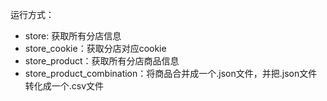 运行方式：
* store: 获取所有分店信息
* store_cookie：获取分店对应cookie
* store_product：获取所有分店商品信息
* store_product_combination：将商品合并成一个.json文件，并把.json文件转化成一个.csv文件
